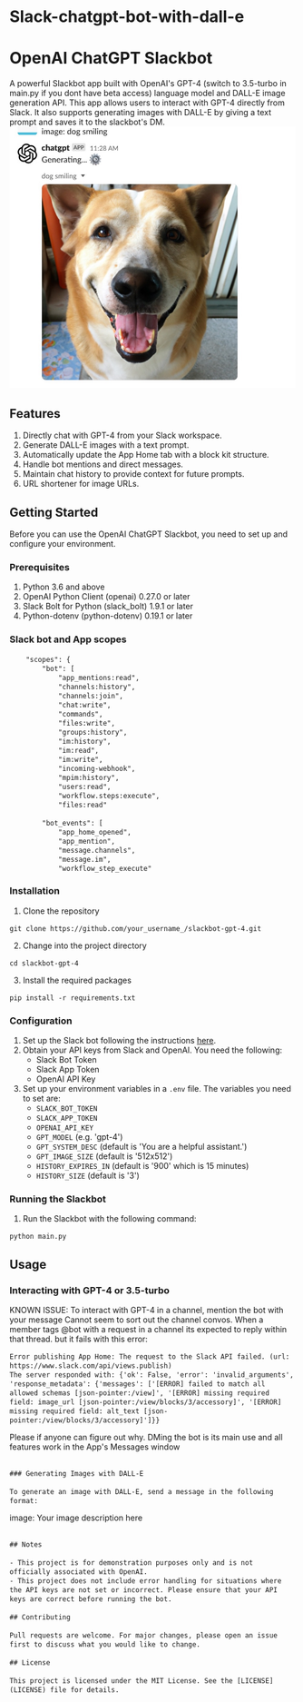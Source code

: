 # Slack-chatgpt-bot-with-dall-e
# OpenAI ChatGPT Slackbot

A powerful Slackbot app built with OpenAI's GPT-4 (switch to 3.5-turbo in main.py if you dont have beta access) language model and DALL-E image generation API. This app allows users to interact with GPT-4 directly from Slack. It also supports generating images with DALL-E by giving a text prompt and saves it to the slackbot's DM.
![Example Image](SCR-20230521-nytk.jpeg)

## Features

1. Directly chat with GPT-4 from your Slack workspace.
2. Generate DALL-E images with a text prompt.
3. Automatically update the App Home tab with a block kit structure.
4. Handle bot mentions and direct messages.
5. Maintain chat history to provide context for future prompts.
6. URL shortener for image URLs.

## Getting Started

Before you can use the OpenAI ChatGPT Slackbot, you need to set up and configure your environment. 

### Prerequisites

1. Python 3.6 and above
2. OpenAI Python Client (openai) 0.27.0 or later
3. Slack Bolt for Python (slack_bolt) 1.9.1 or later
4. Python-dotenv (python-dotenv) 0.19.1 or later

### Slack bot and App scopes
        "scopes": {
            "bot": [
                "app_mentions:read",
                "channels:history",
                "channels:join",
                "chat:write",
                "commands",
                "files:write",
                "groups:history",
                "im:history",
                "im:read",
                "im:write",
                "incoming-webhook",
                "mpim:history",
                "users:read",
                "workflow.steps:execute",
                "files:read"

            "bot_events": [
                "app_home_opened",
                "app_mention",
                "message.channels",
                "message.im",
                "workflow_step_execute"

### Installation

1. Clone the repository

```
git clone https://github.com/your_username_/slackbot-gpt-4.git
```

2. Change into the project directory

```
cd slackbot-gpt-4
```

3. Install the required packages

```
pip install -r requirements.txt
```

### Configuration

1. Set up the Slack bot following the instructions [here](https://api.slack.com/start).
2. Obtain your API keys from Slack and OpenAI. You need the following:
   - Slack Bot Token
   - Slack App Token
   - OpenAI API Key
3. Set up your environment variables in a `.env` file. The variables you need to set are:
   - `SLACK_BOT_TOKEN`
   - `SLACK_APP_TOKEN`
   - `OPENAI_API_KEY`
   - `GPT_MODEL` (e.g. 'gpt-4')
   - `GPT_SYSTEM_DESC` (default is 'You are a helpful assistant.')
   - `GPT_IMAGE_SIZE` (default is '512x512')
   - `HISTORY_EXPIRES_IN` (default is '900' which is 15 minutes)
   - `HISTORY_SIZE` (default is '3')

### Running the Slackbot

1. Run the Slackbot with the following command:

```
python main.py
```

## Usage

### Interacting with GPT-4 or 3.5-turbo

KNOWN ISSUE: To interact with GPT-4 in a channel, mention the bot with your message
Cannot seem to sort out the channel convos. When a member tags @bot with a request in a channel its expected to reply within that thread. but it fails with this error:

```
Error publishing App Home: The request to the Slack API failed. (url: https://www.slack.com/api/views.publish)
The server responded with: {'ok': False, 'error': 'invalid_arguments', 'response_metadata': {'messages': ['[ERROR] failed to match all allowed schemas [json-pointer:/view]', '[ERROR] missing required field: image_url [json-pointer:/view/blocks/3/accessory]', '[ERROR] missing required field: alt_text [json-pointer:/view/blocks/3/accessory]']}}
```

Please if anyone can figure out why.
DMing the bot is its main use and all features work in the App's Messages window
	
```

### Generating Images with DALL-E

To generate an image with DALL-E, send a message in the following format:

```
image: Your image description here
```

## Notes

- This project is for demonstration purposes only and is not officially associated with OpenAI.
- This project does not include error handling for situations where the API keys are not set or incorrect. Please ensure that your API keys are correct before running the bot.

## Contributing

Pull requests are welcome. For major changes, please open an issue first to discuss what you would like to change.

## License

This project is licensed under the MIT License. See the [LICENSE](LICENSE) file for details.


